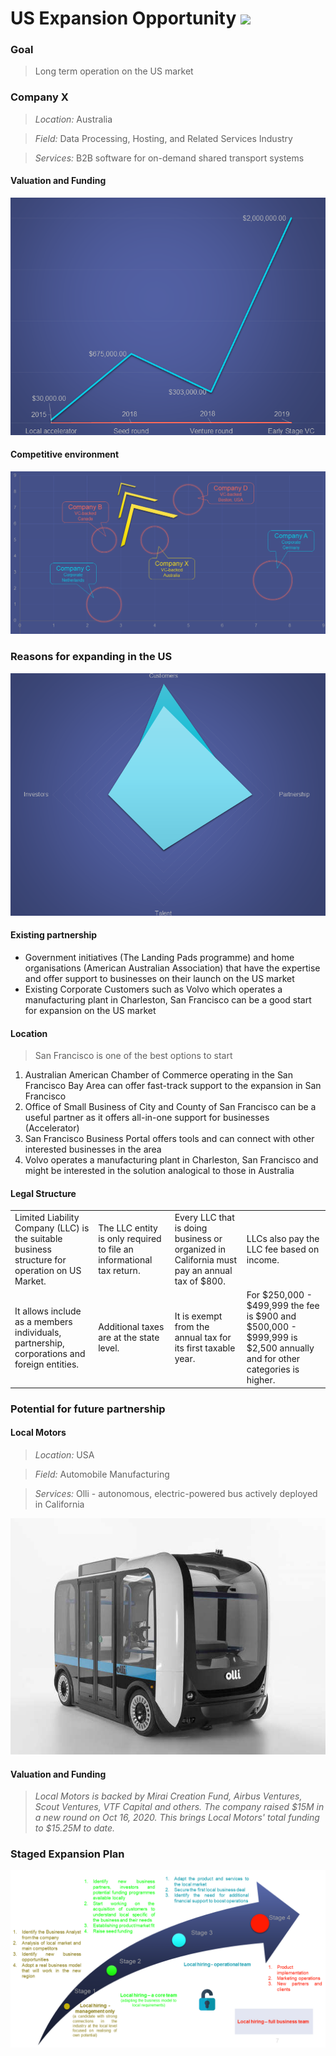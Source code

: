 # US Expansion Opportunity <a href="https://office.live.com/start/powerpoint.aspx"><img src="https://img.shields.io/badge/Microsoft_PowerPoint-B7472A?style=plastic&logo=microsoft-powerpoint&logoColor=white" /></a>

### Goal
>Long term operation on the US market

### Company X
>_Location:_ Australia

>_Field:_ Data Processing, Hosting, and Related Services Industry

>_Services:_ B2B software for on-demand shared transport systems

#### Valuation and Funding

![Funding](Funding.png)

#### Competitive environment

![Competitive environment](Competitive%20environment.png)

### Reasons for expanding in the US

![Reasons](Reasons.png)

#### Existing partnership

- Government initiatives (The Landing Pads programme) and home organisations (American Australian Association) that have the expertise and offer support to businesses on their launch on the US market
- Existing Corporate Customers such as Volvo which operates a manufacturing plant in Charleston, San Francisco can be a good start for expansion on the US market

#### Location
>San Francisco is one of the best options to start

1. Australian American Chamber of Commerce  operating in the San Francisco Bay Area can offer fast-track support to the expansion in San Francisco
2. Office of Small Business of City and County of San Francisco can be a useful partner as it offers all-in-one support for businesses (Accelerator)
3. San Francisco Business Portal offers tools and can connect with other interested businesses in the area
4. Volvo operates a manufacturing plant in Charleston, San Francisco and might be interested in the solution analogical to those in Australia

#### Legal Structure

| | | ||
| --- | --- | ---- | --- |
| Limited Liability Company (LLC) is the suitable business structure for operation on US Market. | The LLC entity is only required to file an informational tax return. | Every LLC that is doing business or organized in California must pay an annual tax of $800. |LLCs also pay the LLC fee based on income. |
| It allows include as a members individuals, partnership, corporations and foreign entities. | Additional taxes are at the state level. | It is exempt from the annual tax for its first taxable year. | For $250,000 - $499,999 the fee is $900 and $500,000 - $999,999 is $2,500 annually and for other categories is higher.|


### Potential for future partnership

#### Local Motors
>_Location:_ USA

>_Field:_ Automobile Manufacturing

>_Services:_ Olli - autonomous, electric-powered bus actively deployed in California

![Olli](Olli.jpg)

#### Valuation and Funding

>_Local Motors is backed by Mirai Creation Fund, Airbus Ventures, Scout Ventures, VTF Capital and others. The company raised $15M in a new round on Oct 16, 2020. This brings Local Motors' total funding to $15.25M to date._

### Staged Expansion Plan

![Expansion plan](plan.png)
